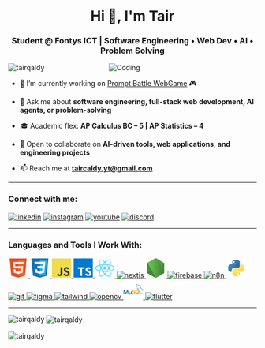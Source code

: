 <h1 align="center">Hi 👋, I'm Tair</h1>
<h3 align="center">Student @ Fontys ICT | Software Engineering • Web Dev • AI • Problem Solving</h3>
<img align="right" alt="Coding" width="300" src="https://media.licdn.com/dms/image/v2/C4E22AQFiBhrsiWjXmQ/feedshare-shrink_2048_1536/feedshare-shrink_2048_1536/0/1642555280561?e=2147483647&v=beta&t=GRXGZCeMQh52--e-6UFjpfprTHQryqAwMzuK_V5AxLQ">

<p align="left"> 
  <img src="https://komarev.com/ghpvc/?username=tairqaldy&label=Profile%20views&color=0e75b6&style=flat" alt="tairqaldy" /> 
</p>

- 🔭 I’m currently working on [Prompt Battle WebGame](https://github.com/tairqaldy/prompt-battle-webgame) 🎮  

- 💬 Ask me about **software engineering, full-stack web development, AI agents, or problem-solving**  

- 🎓 Academic flex: **AP Calculus BC – 5 | AP Statistics – 4**  

- 🤝 Open to collaborate on **AI-driven tools, web applications, and engineering projects**  

- 📫 Reach me at **taircaldy.yt@gmail.com**

---

<h3 align="left">Connect with me:</h3>
<p align="left">
<a href="https://linkedin.com/in/tair-kaldybayev-922198312/" target="blank"><img align="center" src="https://raw.githubusercontent.com/rahuldkjain/github-profile-readme-generator/master/src/images/icons/Social/linked-in-alt.svg" alt="linkedin" height="30" width="40" /></a>
<a href="https://instagram.com/tairqaldy" target="blank"><img align="center" src="https://raw.githubusercontent.com/rahuldkjain/github-profile-readme-generator/master/src/images/icons/Social/instagram.svg" alt="instagram" height="30" width="40" /></a>
<a href="https://youtube.com/@tairqaldy" target="blank"><img align="center" src="https://raw.githubusercontent.com/rahuldkjain/github-profile-readme-generator/master/src/images/icons/Social/youtube.svg" alt="youtube" height="30" width="40" /></a>
<a href="https://discord.gg/tairqaldy" target="blank"><img align="center" src="https://raw.githubusercontent.com/rahuldkjain/github-profile-readme-generator/master/src/images/icons/Social/discord.svg" alt="discord" height="30" width="40" /></a>
</p>

---

<h3 align="left">Languages and Tools I Work With:</h3>
<p align="left"> 
<a href="https://www.w3.org/html/" target="_blank"> <img src="https://raw.githubusercontent.com/devicons/devicon/master/icons/html5/html5-original.svg" alt="html5" width="40" height="40"/> </a>
<a href="https://www.w3schools.com/css/" target="_blank"> <img src="https://raw.githubusercontent.com/devicons/devicon/master/icons/css3/css3-original.svg" alt="css3" width="40" height="40"/> </a>
<a href="https://developer.mozilla.org/en-US/docs/Web/JavaScript" target="_blank"> <img src="https://raw.githubusercontent.com/devicons/devicon/master/icons/javascript/javascript-original.svg" alt="javascript" width="40" height="40"/> </a>
<a href="https://typescriptlang.org/" target="_blank"> <img src="https://raw.githubusercontent.com/devicons/devicon/master/icons/typescript/typescript-original.svg" alt="typescript" width="40" height="40"/> </a>
<a href="https://reactjs.org/" target="_blank"> <img src="https://raw.githubusercontent.com/devicons/devicon/master/icons/react/react-original.svg" alt="react" width="40" height="40"/> </a>
<a href="https://nextjs.org/" target="_blank"> <img src="https://cdn.worldvectorlogo.com/logos/nextjs-2.svg" alt="nextjs" width="40" height="40"/> </a>
<a href="https://nodejs.org/" target="_blank"> <img src="https://raw.githubusercontent.com/devicons/devicon/master/icons/nodejs/nodejs-original.svg" alt="nodejs" width="40" height="40"/> </a>
<a href="https://firebase.google.com/" target="_blank"> <img src="https://www.vectorlogo.zone/logos/firebase/firebase-icon.svg" alt="firebase" width="40" height="40"/> </a>
<a href="https://n8n.io/" target="_blank"> <img src="https://avatars.githubusercontent.com/u/45487711?s=200&v=4" alt="n8n" width="40" height="40"/> </a>
<a href="https://www.python.org" target="_blank"> <img src="https://raw.githubusercontent.com/devicons/devicon/master/icons/python/python-original.svg" alt="python" width="40" height="40"/> </a>
<a href="https://git-scm.com/" target="_blank"> <img src="https://www.vectorlogo.zone/logos/git-scm/git-scm-icon.svg" alt="git" width="40" height="40"/> </a>
<a href="https://figma.com/" target="_blank"> <img src="https://www.vectorlogo.zone/logos/figma/figma-icon.svg" alt="figma" width="40" height="40"/> </a>
<a href="https://tailwindcss.com/" target="_blank" rel="noreferrer"> <img src="https://www.vectorlogo.zone/logos/tailwindcss/tailwindcss-icon.svg" alt="tailwind" width="40" height="40"/> </a> 
<a href="https://opencv.org/" target="_blank" rel="noreferrer"> <img src="https://www.vectorlogo.zone/logos/opencv/opencv-icon.svg" alt="opencv" width="40" height="40"/> </a>
<a href="https://www.mysql.com/" target="_blank" rel="noreferrer"> <img src="https://raw.githubusercontent.com/devicons/devicon/master/icons/mysql/mysql-original-wordmark.svg" alt="mysql" width="40" height="40"/> </a> 
<a href="https://flutter.dev" target="_blank" rel="noreferrer"> <img src="https://www.vectorlogo.zone/logos/flutterio/flutterio-icon.svg" alt="flutter" width="40" height="40"/> </a> 
</p>

---

<p><img align="left" src="https://github-readme-stats.vercel.app/api/top-langs?username=tairqaldy&show_icons=true&locale=en&layout=compact" alt="tairqaldy" /></p>

<p>&nbsp;<img align="center" src="https://github-readme-stats.vercel.app/api?username=tairqaldy&show_icons=true&locale=en" alt="tairqaldy" /></p>

<p><img align="center" src="https://github-readme-streak-stats.herokuapp.com/?user=tairqaldy&" alt="tairqaldy" /></p>
